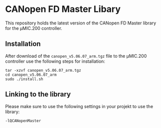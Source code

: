 # CANopen FD Master Libary

This repository holds the latest version of the CANopen FD Master library for the µMIC.200 controller.


## Installation

After download of the `canopen_v5.06.07_arm.tgz` file to the µMIC.200 controller use the following
steps for installation:

```
tar -xzvf canopen_v5.06.07_arm.tgz
cd canopen_v5.06.07_arm
sudo ./install.sh
```

## Linking to the library

Please make sure to use the following settings in your projekt to use the library:

```
-lQCANopenMaster
```
  